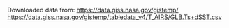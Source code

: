 Downloaded data from:
https://data.giss.nasa.gov/gistemp/
https://data.giss.nasa.gov/gistemp/tabledata_v4/T_AIRS/GLB.Ts+dSST.csv
